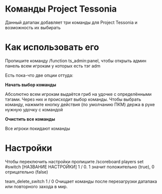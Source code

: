 # Команды Project Tessonia
Данный датапак добавляет три команды для Project Tessonia и возможность их выбирать
# Как использовать его
Пропишите команду /function ts_admin:panel, чтобы открыть админ панель всем игрокам у которых есть тэг adm

Есть пока-что две опции оттуда:

**Начать выбор команды**

Абсолютно всем игрокам выдаётся гриб на удочке с определёнными тэгами. Через них и происходит выбор команды. Чтобы выбрать команду, нажмите кнопку действия (по умолчанию ПКМ) держа в руке нужную удочку с командой

**Очистить все команды**

Все игроки покидают команды

# Настройки
Чтобы переключить настройки пропишите /scoreboard players set #switch [НАЗВАНИЕ НАСТРОЙКИ] 1 / 0. 1 значит положительно (true), 0 отрицательно (false)

team_delete_switch 1 / 0
Очищает команды после перезагрузки датапака или повторного захода в мир.
